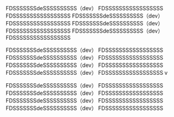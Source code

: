 FDSSSSSSSdeSSSSSSSSSS（dev）
FDSSSSSSSSSSSSSSSSS
FDSSSSSSSSSSSSSSSSS
FDSSSSSSSdeSSSSSSSSSS（dev）
FDSSSSSSSSSSSSSSSSS
FDSSSSSSSdeSSSSSSSSSS（dev）
FDSSSSSSSSSSSSSSSSS
FDSSSSSSSdeSSSSSSSSSS（dev）
FDSSSSSSSSSSSSSSSSS

FDSSSSSSSdeSSSSSSSSSS（dev）
FDSSSSSSSSSSSSSSSSS
FDSSSSSSSdeSSSSSSSSSS（dev）
FDSSSSSSSSSSSSSSSSS
FDSSSSSSSdeSSSSSSSSSS（dev）
FDSSSSSSSSSSSSSSSSS
FDSSSSSSSdeSSSSSSSSSS（dev）
FDSSSSSSSSSSSSSSSSS
v

FDSSSSSSSdeSSSSSSSSSS（dev）
FDSSSSSSSSSSSSSSSSS
FDSSSSSSSdeSSSSSSSSSS（dev）
FDSSSSSSSSSSSSSSSSS
FDSSSSSSSdeSSSSSSSSSS（dev）
FDSSSSSSSSSSSSSSSSS
FDSSSSSSSdeSSSSSSSSSS（dev）
FDSSSSSSSSSSSSSSSSS
